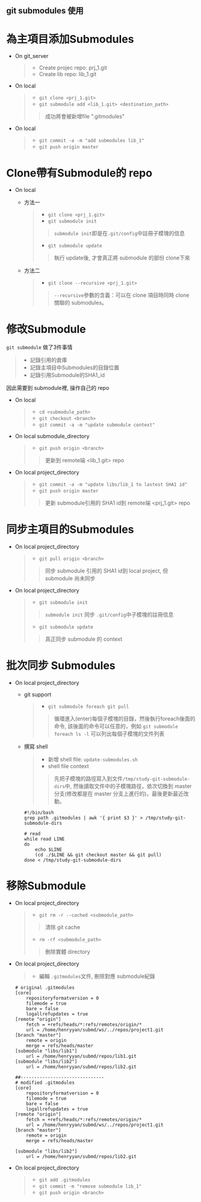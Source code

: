 git submodules 使用
---


# 為主項目添加Submodules
+ On git_server
    > + Create projec repo: prj_1.git
    > + Create lib repo: lib_1.git

+ On local
    > + `git clone <prj_1.git>`
    > + `git submodule add <lib_1.git> <destination_path>`
    >> 成功將會被新增file ".gitmodules"

+ On local
    > + `git commit -a -m "add submodules lib_1"`
    > + `git push origin master`


# Clone帶有Submodule的 repo
+ On local
    - 方法一
        > + `git clone <prj_1.git>`
        > + `git submodule init`
        >> `submodule init`即是在`.git/config`中註冊子模塊的信息
        > + `git submodule update`
        >> 執行 update後, 才會真正將 submodule 的部份 clone下來

    - 方法二
        > + `git clone --recursive <prj_1.git>`
        >> `--recursive`參數的含義：可以在 clone 項目時同時 clone 關聯的 submodules。

# 修改Submodule

`git submodule` 做了3件事情
> + 記錄引用的倉庫
> + 記錄主項目中Submodules的目錄位置
> + 記錄引用Submodule的SHA1_id

因此需要到 submodule裡, 操作自己的 repo

+ On local
    > + `cd <submodule_path>`
    > + `git checkout <branch>`
    > + `git commit -a -m "update submodule context"`

+ On local submodule_directory
    > + `git push origin <branch>`
    >> 更新到 remote端 <lib_1.git> repo

+ On local project_directory
    > + `git commit -a -m "update libs/lib_1 to lastest SHA1 id"`
    > + `git push origin master`
    >> 更新 submodule引用的 SHA1 id到 remote端 <prj_1.git> repo


# 同步主項目的Submodules

+ On local project_directory
    > + `git pull origin <branch>`
    >> 同步 submodule 引用的 SHA1 id到 local project, 但 submodule 尚未同步

+ On local project_directory
    > + `git submodule init`
    >> `submodule init` 同步 `.git/config`中子模塊的註冊信息
    > + `git submodule update`
    >> 真正同步 submodule 的 context


# 批次同步 Submodules

+ On local project_directory

    - git support
        > + `git submodule foreach git pull`
        >> 循環進入(enter)每個子模塊的目錄，然後執行foreach後面的命令,
        該後面的命令可以任意的，例如 `git submodule foreach ls -l` 可以列出每個子模塊的文件列表

    - 撰寫 shell
        > + 新增 shell file: `update-submodules.sh`
        > + shell file context
        >> 先把子模塊的路徑寫入到文件`/tmp/study-git-submodule-dirs`中,
        然後讀取文件中的子模塊路徑，依次切換到 master 分支(修改都是在 master 分支上進行的)，最後更新最近改動。

        ```
        #!/bin/bash
        grep path .gitmodules | awk '{ print $3 }' > /tmp/study-git-submodule-dirs

        # read
        while read LINE
        do
            echo $LINE
            (cd ./$LINE && git checkout master && git pull)
        done < /tmp/study-git-submodule-dirs
        ```

# 移除Submodule

+ On local project_directory
    > + `git rm -r --cached <submodule_path>`
    >> 清除 git cache
    > + `rm -rf <submodule_path>`
    >> 刪除實體 directory

+ On local project_directory
    > + 編輯 `.gitmodules`文件, 刪除對應 submodule紀錄

    ```
    # original .gitmodules
    [core]
        repositoryformatversion = 0
        filemode = true
        bare = false
        logallrefupdates = true
    [remote "origin"]
        fetch = +refs/heads/*:refs/remotes/origin/*
        url = /home/henryyan/submd/ws/../repos/project1.git
    [branch "master"]
        remote = origin
        merge = refs/heads/master
    [submodule "libs/lib1"]
        url = /home/henryyan/submd/repos/lib1.git
    [submodule "libs/lib2"]
        url = /home/henryyan/submd/repos/lib2.git

    ##-------------------------------
    # modified .gitmodules
    [core]
        repositoryformatversion = 0
        filemode = true
        bare = false
        logallrefupdates = true
    [remote "origin"]
        fetch = +refs/heads/*:refs/remotes/origin/*
        url = /home/henryyan/submd/ws/../repos/project1.git
    [branch "master"]
        remote = origin
        merge = refs/heads/master

    [submodule "libs/lib2"]
        url = /home/henryyan/submd/repos/lib2.git

    ```

+ On local project_directory
    > + `git add .gitmodules`
    > + `git commit -m "remove submodule lib_1"`
    > + `git push origin <branch>`





